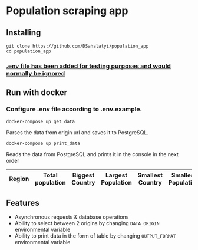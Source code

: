 # Population scraping app

## Installing
```shell
git clone https://github.com/DSahalatyi/population_app
cd population_app
```

### <ins>.env file has been added for testing purposes and would normally be ignored</ins>

## Run with docker
### Configure .env file according to .env.example.

```shell
docker-compose up get_data
```
Parses the data from origin url and saves it to PostgreSQL.
```shell
docker-compose up print_data
```
Reads the data from PostgreSQL and prints it in the console in the next order

|Region|Total population| Biggest Country|Largest Population|Smallest Country|Smallest Population|
|---|---|--------------------------------|---|---|---|

## Features
- Asynchronous requests & database operations
- Ability to select between 2 origins by changing `DATA_ORIGIN` environmental variable
- Ability to print data in the form of table by changing `OUTPUT_FORMAT` environmental variable